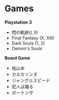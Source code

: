 # Games

**Playstation 3**
- 閃の軌跡(I, II)
- Final Fantasy (X, XIII)
- Dark Souls (1, 2)
- Demon's Souls

**Board Game**
- 枯山水
- カルカソンヌ
- ジャングルスピード
- 犯人は踊る
- ボーナンザ
